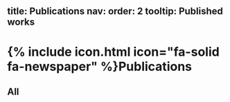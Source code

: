 title: Publications
nav:
  order: 2
  tooltip: Published works
---


# {% include icon.html icon="fa-solid fa-newspaper" %}Publications

## All

<!---

{% include search-box.html %}

{% include search-info.html %}
{% include list.html data="citations" component="citation" %}

## Sponsors

{% include card.html image="images/NSF-logo.png" link="https://www.nsf.gov/awardsearch/showAward?AWD_ID=2141313&HistoricalAwards=false" title="National Science Foundation" description="The Angry Crowd Bias: Social, Cognitive, and Perceptual Mechanisms" tooltip="See our award" %}

{% include card.html image="images/NIH-logo.png" link="https://reporter.nih.gov/search/7be6lsaN3EWx4SLa_f2Nrw/project-details/10438003" title="National Institutes of Health" description="Mechanisms underlying reading avoidance in children with reading difficulties" tooltip="See our project" %}

{% include card.html image="images/DU-logo.png" link="https://liberalarts.du.edu/psychology" title="University of Denver" subtitle="" description="Department of Psychology" tooltip="" %}
-->
